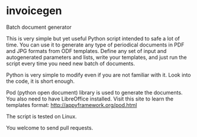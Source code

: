 # invoicegen
Batch document generator

This is very simple but yet useful Python script intended to safe a lot of
time. You can use it to generate any type of periodical documents in PDF and
JPG formats from ODF templates.
Define any set of input and autogenerated parameters and lists,
write your templates, and just run the script every time you need new batch
of documents.

Python is very simple to modify even if you are not familiar with it.
Look into the code, it is short enough.

Pod (python open document) library is used to generate the documents.
You also need to have LibreOffice installed.
Visit this site to learn the templates format:
http://appyframework.org/pod.html

The script is tested on Linux.

You welcome to send pull requests.